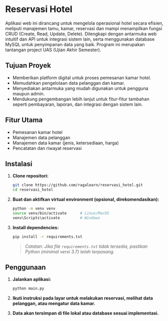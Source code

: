 # Reservasi Hotel

Aplikasi web ini dirancang untuk mengelola operasional hotel secara efisien, meliputi manajemen tamu, kamar, reservasi dan mampi menampilkan fungsi CRUD (Create, Read, Update, Delete). Dilengkapi dengan antarmuka web intuitif dan API untuk integrasi sistem lain, serta menggunakan database MySQL untuk penyimpanan data yang baik. Program ini merupakan tantangan project UAS (Ujian Akhir Semester).

## Tujuan Proyek

- Memberikan platform digital untuk proses pemesanan kamar hotel.
- Memudahkan pengelolaan data pelanggan dan kamar.
- Menyediakan antarmuka yang mudah digunakan untuk pengguna maupun admin.
- Mendukung pengembangan lebih lanjut untuk fitur-fitur tambahan seperti pembayaran, laporan, dan integrasi dengan sistem lain.

## Fitur Utama

- Pemesanan kamar hotel
- Manajemen data pelanggan
- Manajemen data kamar (jenis, ketersediaan, harga)
- Pencatatan dan riwayat reservasi

## Instalasi

1. **Clone repositori:**
   ```bash
   git clone https://github.com/ragalearn/reservasi_hotel.git
   cd reservasi_hotel
   ```

2. **Buat dan aktifkan virtual environment (opsional, direkomendasikan):**
   ```bash
   python -m venv venv
   source venv/bin/activate      # Linux/MacOS
   venv\Scripts\activate         # Windows
   ```

3. **Install dependencies:**
   ```bash
   pip install -r requirements.txt
   ```
   > *Catatan: Jika file `requirements.txt` tidak tersedia, pastikan Python (minimal versi 3.7) telah terpasang.*

## Penggunaan

1. **Jalankan aplikasi:**
   ```bash
   python main.py
   ```

2. **Ikuti instruksi pada layar untuk melakukan reservasi, melihat data pelanggan, atau mengatur data kamar.**

3. **Data akan tersimpan di file lokal atau database sesuai implementasi.**
